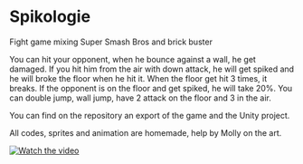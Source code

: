 # Spikologie
Fight game mixing Super Smash Bros and brick buster

You can hit your opponent, when he bounce against a wall, he get damaged. If you hit him from the air with down attack, he will get spiked and he will broke the floor when he hit it. When the floor get hit 3 times, it breaks. If the opponent is on the floor and get spiked, he will take 20%. You can double jump, wall jump, have 2 attack on the floor and 3 in the air.

You can find on the repository an export of the game and the Unity project.

All codes, sprites and animation are homemade, help by Molly on the art.

[![Watch the video](https://img.youtube.com/vi/O5bKJrDeajw/1.jpg)](https://youtu.be/O5bKJrDeajw)
